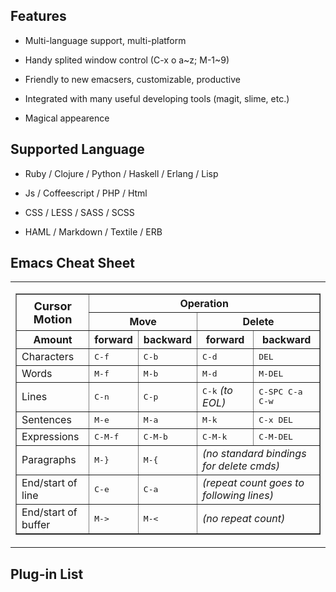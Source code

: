 ## Features

* Multi-language support, multi-platform

* Handy splited window control (C-x o a~z; M-1~9)

* Friendly to new emacsers, customizable, productive

* Integrated with many useful developing tools (magit, slime, etc.)

* Magical appearence

## Supported Language

* Ruby / Clojure / Python / Haskell / Erlang / Lisp

* Js / Coffeescript / PHP / Html

* CSS / LESS / SASS / SCSS

* HAML / Markdown / Textile / ERB

## Emacs Cheat Sheet

<table>
  <tr>
    <td valign=top>
	 <table border>
	   <tr>
	     <th rowspan=2><font size=+1>Cursor<br>Motion</font></th>
	     <th colspan=4>Operation</th>
	   </tr>
	   <tr>
	     <th colspan=2>Move</th>
	     <th colspan=2>Delete</th>
	   </tr>
	   <tr>
	     <th>Amount</th>
	     <th>forward</th>
	     <th>backward</th>
	     <th>forward</th>
	     <th>backward</th>
	   </tr>
	   <tr>
	     <td>Characters</td>
	     <td><tt>C-f</tt></td>
	     <td><tt>C-b</tt></td>
	     <td><tt>C-d</tt></td>
	     <td><tt>DEL</tt></td>
	   </tr>
	   <tr>
	     <td>Words</td>
	     <td><tt>M-f</tt></td>
	     <td><tt>M-b</tt></td>
	     <td><tt>M-d</tt></td>
	     <td><tt>M-DEL</tt></td>
	   </tr>
	   <tr>
	     <td>Lines</td>
	     <td><tt>C-n</tt></td>
	     <td><tt>C-p</tt></td>
	     <td><tt>C-k</tt> <i>(to EOL)</i></td>
	     <td><tt>C-SPC C-a C-w</tt></td>
	   </tr>
	   <tr>
	     <td>Sentences</td>
	     <td><tt>M-e</tt></td>
	     <td><tt>M-a</tt></td>
	     <td><tt>M-k</tt></td>
	     <td><tt>C-x&nbsp;DEL</tt></td>
	   </tr>
	   <tr>
	     <td>Expressions</td>
	     <td><tt>C-M-f</tt></td>
	     <td><tt>C-M-b</tt></td>
	     <td><tt>C-M-k</tt></td>
	     <td><tt>C-M-DEL</tt></td>
	   </tr>
	   <tr>
	     <td>Paragraphs</td>
	     <td><tt>M-}</tt></td>
	     <td><tt>M-{</tt></td>
	     <td colspan=2><i>(no standard bindings for delete
		  cmds)</i></td>
	   </tr>
	   <tr>
	     <td>End/start of line</td>
	     <td><tt>C-e</tt></td>
	     <td><tt>C-a</tt></td>
	     <td colspan=2><i>(repeat count goes to following
		  lines)</i></td>
	   </tr>
	   <tr>
	     <td>End/start of buffer</td>
	     <td><tt>M-&gt;</tt></td>
	     <td><tt>M-&lt;</tt></td>
	     <td colspan=2><i>(no repeat count)</i></td>
	   </tr>
	 </table>
    </td>
</table>



## Plug-in List

